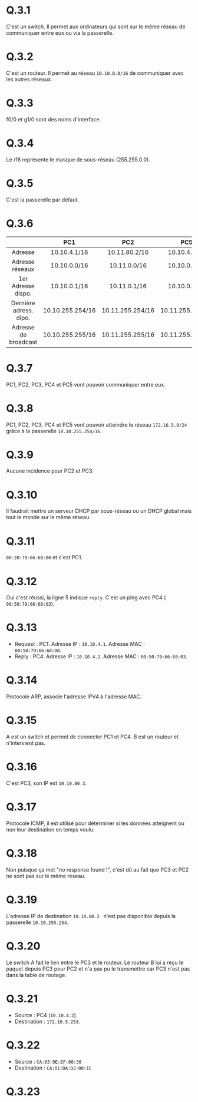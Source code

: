 # Q.3.1

C'est un switch. Il permet aux ordinateurs qui sont sur le même réseau de communiquer entre eux ou via la passerelle.

# Q.3.2

C'est un routeur. Il permet au réseau `10.10.0.0/16` de communiquer avec les autres réseaux.

# Q.3.3

f0/0 et g1/0 sont des noms d'interface.

# Q.3.4

Le /16 représente le masque de sous-réseau (255.255.0.0).

# Q.3.5

C'est la passerelle par défaut.

# Q.3.6

|                        |       PC1        |       PC2        |       PC5        |
| :--------------------: | :--------------: | :--------------: | :--------------: |
|        Adresse         |   10.10.4.1/16   |  10.11.80.2/16   |   10.10.4.7/15   |
|    Adresse réseaux     |   10.10.0.0/16   |   10.11.0.0/16   |   10.10.0.0/15   |
|   1er Adresse dispo.   |   10.10.0.1/16   |   10.11.0.1/16   |   10.10.0.1/15   |
| Dernière adress. dipo. | 10.10.255.254/16 | 10.11.255.254/16 | 10.11.255.254/15 |
|  Adresse de broadcast  | 10.10.255.255/16 | 10.11.255.255/16 | 10.11.255.255/15 |

# Q.3.7

PC1, PC2, PC3, PC4 et PC5 vont pouvoir communiquer entre eux.

# Q.3.8

PC1, PC2, PC3, PC4 et PC5 vont pouvoir atteindre le réseau `172.16.5.0/24` grâce à la passerelle `10.10.255.254/16`.

# Q.3.9

Aucune incidence pour PC2 et PC3.

# Q.3.10

Il faudrait mettre un serveur DHCP par sous-réseau ou un DHCP global mais tout le monde sur le même réseau.

# Q.3.11

`00:20:79:66:68:00` et c'est PC1.

# Q.3.12

Oui c'est réussi, la ligne 5 indique `reply`. C'est un ping avec PC4 (`	00:50:79:66:68:03`).

# Q.3.13

- Request : PC1. Adresse IP : `10.10.4.1`. Adresse MAC : `00:50:79:66:68:00`.
- Reply : PC4. Adresse IP : `10.10.4.2`. Adresse MAC : `00:50:79:66:68:03`.

# Q.3.14

Protocole ARP, associe l'adresse IPV4 à l'adresse MAC.

# Q.3.15

A est un switch et permet de connecter PC1 et PC4. B est un routeur et n'intervient pas.

# Q.3.16

C'est PC3, son IP est `10.10.80.3`.

# Q.3.17

Protocole ICMP, il est utilisé pour déterminer si les données atteignent ou non leur destination en temps voulu.

# Q.3.18

Non puisque ça met "no response found !", c'est dû au fait que PC3 et PC2 ne sont pas sur le même réseau.

# Q.3.19

L'adresse IP de destination `10.10.80.2 ` n'est pas disponible depuis la passerelle `10.10.255.254`.

# Q.3.20

Le switch A fait le lien entre le PC3 et le routeur. Le routeur B lui a reçu le paquet depuis PC3 pour PC2 et n'a pas pu le transmettre car PC3 n'est pas dans la table de routage.

# Q.3.21

- Source : PC4 (`10.10.4.2`).
- Destination : `172.16.5.253`.

# Q.3.22

- Source : `CA:03:9E:EF:00:38`
- Destination : `CA:01:DA:D2:00:1C`

# Q.3.23

